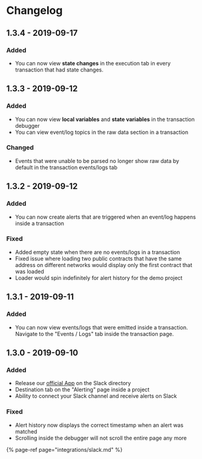 # Changelog

## 1.3.4 - 2019-09-17

### Added

* You can now view **state changes** in the execution tab in every transaction that had state changes.

## 1.3.3 - 2019-09-12

### Added

* You can now view **local variables** and **state variables** in the transaction debugger
* You can view event/log topics in the raw data section in a transaction

### Changed

* Events that were unable to be parsed no longer show raw data by default in the transaction events/logs tab

## 1.3.2 - 2019-09-12

### Added

* You can now create alerts that are triggered when an event/log happens inside a transaction

### Fixed

* Added empty state when there are no events/logs in a transaction
* Fixed issue where loading two public contracts that have the same address on different networks would display only the first contract that was loaded
* Loader would spin indefinitely for alert history for the demo project

## 1.3.1 - 2019-09-11

### Added

* You can now view events/logs that were emitted inside a transaction. Navigate to the "Events / Logs" tab inside the transaction page.

## 1.3.0 - 2019-09-10

### Added

* Release our [official App](https://tenderlydev.slack.com/apps/AMP2VCNCX-tenderly) on the Slack directory
* Destination tab on the "Alerting" page inside a project
* Ability to connect your Slack channel and receive alerts on Slack

### Fixed

* Alert history now displays the correct timestamp when an alert was matched
* Scrolling inside the debugger will not scroll the entire page any more

{% page-ref page="integrations/slack.md" %}

## 



